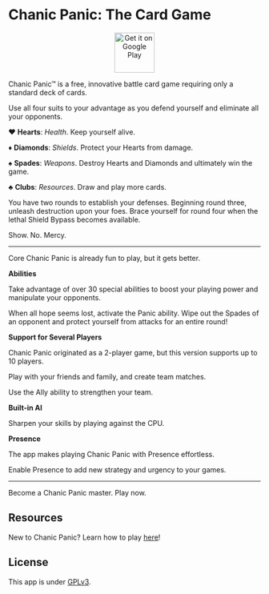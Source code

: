 # Chanic Panic: The Card Game

<div align="center">

[<img src='https://play.google.com/intl/en_us/badges/images/generic/en_badge_web_generic.png'
     alt='Get it on Google Play' 
     height='80'/>](https://play.google.com/store/apps/details?id=com.chanicpanic.chanicpanicmobile)
</div>

Chanic Panic™ is a free, innovative battle card game requiring only a standard deck of cards.

Use all four suits to your advantage as you defend yourself and eliminate all your opponents.

♥ <b>Hearts</b>: <i>Health</i>. Keep yourself alive.

♦ <b>Diamonds</b>: <i>Shields</i>. Protect your Hearts from damage.

♠ <b>Spades</b>: <i>Weapons</i>. Destroy Hearts and Diamonds and ultimately win the game.

♣ <b>Clubs</b>: <i>Resources</i>. Draw and play more cards.

You have two rounds to establish your defenses.
Beginning round three, unleash destruction upon your foes.
Brace yourself for round four when the lethal Shield Bypass becomes available.

Show. No. Mercy.

---------------------------

Core Chanic Panic is already fun to play, but it gets better.

<b>Abilities</b>

Take advantage of over 30 special abilities to boost your playing power and manipulate your opponents.

When all hope seems lost, activate the Panic ability. Wipe out the Spades of an opponent and protect yourself from attacks for an entire round!

<b>Support for Several Players</b>

Chanic Panic originated as a 2-player game, but this version supports up to 10 players.

Play with your friends and family, and create team matches.

Use the Ally ability to strengthen your team.

<b>Built-in AI</b>

Sharpen your skills by playing against the CPU.

<b>Presence</b>

The app makes playing Chanic Panic with Presence effortless.

Enable Presence to add new strategy and urgency to your games.

---------------------------

Become a Chanic Panic master. Play now.

## Resources

New to Chanic Panic? Learn how to play [here](https://chanicpanic.com/reference)!

## License

This app is under [GPLv3](LICENSE).
